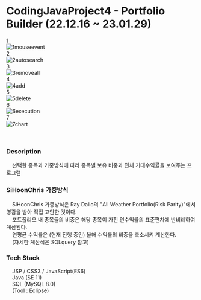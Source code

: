 # CodingJavaProject4 - Portfolio Builder (22.12.16 ~ 23.01.29)  
1  
![1mouseevent](https://user-images.githubusercontent.com/109140000/217211736-b1931e93-0ce1-4289-aa9d-f34443fcbdc3.gif)  
2  
![2autosearch](https://user-images.githubusercontent.com/109140000/217211743-094c3217-114e-4d74-b356-93ff0133078e.gif)  
3  
![3removeall](https://user-images.githubusercontent.com/109140000/217211744-cc2505be-1df6-485a-afc1-0078b0aba696.gif)  
4  
![4add](https://user-images.githubusercontent.com/109140000/217211750-2283da69-8e9e-45de-a700-d15720555361.gif)  
5  
![5delete](https://user-images.githubusercontent.com/109140000/217211755-9200fd2d-1bbf-4839-86e1-ee588ef1fb4d.gif)  
6  
![6execution](https://user-images.githubusercontent.com/109140000/217211758-3e4c8342-001e-4373-bd84-80fb857fefc7.gif)  
7  
![7chart](https://user-images.githubusercontent.com/109140000/217211763-d8b02893-c106-498d-84df-30bc3528d6ee.gif)  

<br>

### Description  
&nbsp;&nbsp;&nbsp;&nbsp;선택한 종목과 가중방식에 따라 종목별 보유 비중과 전체 기대수익률을 보여주는 프로그램  

### SiHoonChris 가중방식  
&nbsp;&nbsp;&nbsp;&nbsp;SiHoonChris 가중방식은 Ray Dalio의 "All Weather Portfolio(Risk Parity)"에서 영감을 받아 직접 고안한 것이다.  
&nbsp;&nbsp;&nbsp;&nbsp;포트폴리오 내 종목들의 비중은 해당 종목이 가진 연수익률의 표준편차에 반비례하여 계산된다.  
&nbsp;&nbsp;&nbsp;&nbsp;연평균 수익률은 (현재 진행 중인) 올해 수익률의 비중을 축소시켜 계산한다.  
&nbsp;&nbsp;&nbsp;&nbsp;(자세한 계산식은 SQLquery 참고)    

### Tech Stack  
&nbsp;&nbsp;&nbsp;&nbsp;JSP / CSS3 / JavaScript(ES6)  
&nbsp;&nbsp;&nbsp;&nbsp;Java (SE 11)  
&nbsp;&nbsp;&nbsp;&nbsp;SQL (MySQL 8.0)  
&nbsp;&nbsp;&nbsp;&nbsp;(Tool : Eclipse)  

